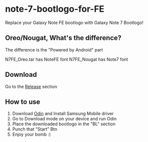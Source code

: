 # note-7-bootlogo-for-FE
Replace your Galaxy Note FE bootlogo with Galaxy Note 7 Bootlogo!

## Oreo/Nougat, What's the difference?
The difference is the "Powered by Android" part

N7FE_Oreo.tar has NoteFE font
N7FE_Nougat has Note7 font

## Download
Go to the [Release](https://github.com/ch1tmdgus/note-7-bootlogo-for-FE/releases) section

## How to use
1. Download [Odin](https://odindownload.com/) and Install Samsung Mobile driver
2. Go to Download mode on your device and run Odin
3. Place the downloaded bootlogo in the "BL" section
4. Punch that "Start" Btn
5. Enjoy your bomb :)
